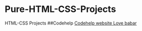 # Pure-HTML-CSS-Projects
HTML-CSS Projects
##Codehelp
[Codehelp website Love babar](https://www.thecodehelp.in/#courses)
